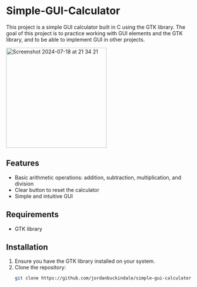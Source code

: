 # Simple-GUI-Calculator

This project is a simple GUI calculator built in C using the GTK library. The goal of this project is to practice working with GUI elements and the GTK library, and to be able to implement GUI in other projects.

<img width="273" alt="Screenshot 2024-07-18 at 21 34 21" src="https://github.com/user-attachments/assets/5d4049d3-c443-4bf8-9b01-4552a1a5065f">

## Features
- Basic arithmetic operations: addition, subtraction, multiplication, and division
- Clear button to reset the calculator
- Simple and intuitive GUI

## Requirements
- GTK library

## Installation
1. Ensure you have the GTK library installed on your system.
2. Clone the repository:
   ```bash
   git clone https://github.com/jordanbuckindale/simple-gui-calculator.git
